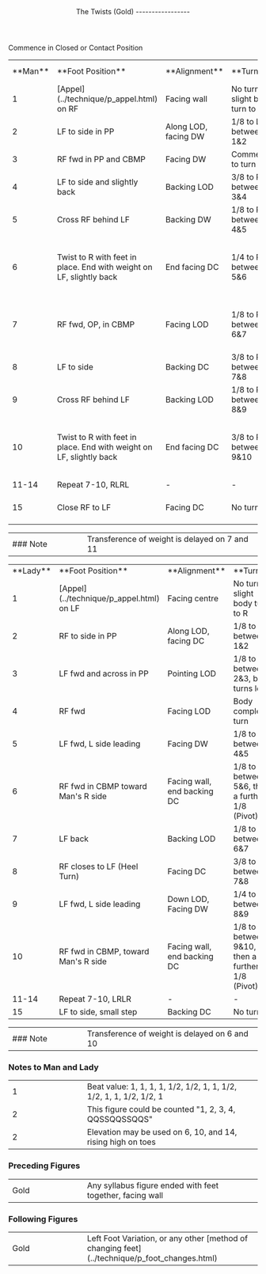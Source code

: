 <header>The Twists (Gold)
-----------------

 </header>Commence in Closed or Contact Position

 <table class="style1"> <tbody><tr> <td style="width:9%">**Man**</td> <td style="width:20%">**Foot Position**</td> <td style="width:20%">**Alignment**</td> <td style="width:15%">**Turn**</td> <td style="width:10%; text-align:center">**Foot-  
 work**</td> <td style="width:25%">**Lead &amp; Shape**</td> <td style="width:1%">**Count**</td> </tr> <tr> <td>1</td> <td> [Appel](../technique/p_appel.html) on RF </td> <td>Facing wall</td> <td>No turn or slight body turn to L</td> <td style="text-align:center">WF</td> <td>Commence PP Shape</td> <td style="text-align:right">1</td> </tr> <tr> <td>2</td> <td>LF to side in PP</td> <td>Along LOD, facing DW</td> <td>1/8 to L between 1&amp;2</td> <td style="text-align:center">HF</td> <td>Achieve PP Shape</td> <td style="text-align:right">2</td> </tr> <tr> <td>3</td> <td>RF fwd in PP and CBMP</td> <td>Facing DW</td> <td>Commence to turn R</td> <td style="text-align:center">HF</td> <td>Maintain PP Shape</td> <td style="text-align:right">3</td> </tr> <tr> <td>4</td> <td>LF to side and slightly back</td> <td>Backing LOD</td> <td>3/8 to R between 3&amp;4</td> <td style="text-align:center">BF</td> <td>Achieve CPP Shape</td> <td style="text-align:right">4</td> </tr> <tr> <td>5</td> <td>Cross RF behind LF</td> <td>Backing DW</td> <td>1/8 to R between 4&amp;5</td> <td style="text-align:center">B</td> <td>Maintain CPP Shape</td> <td style="text-align:right">5</td> </tr> <tr> <td>6</td> <td>Twist to R with feet in place. End with weight on LF, slightly back</td> <td>End facing DC</td> <td>1/4 to R between 5&amp;6</td> <td style="text-align:center">Pressure on B of both feet. End with LF flat</td> <td>Achieve PP Shape, retracting both arms</td> <td style="text-align:right">&amp;</td> </tr> <tr> <td>7</td> <td>RF fwd, OP, in CBMP</td> <td>Facing LOD</td> <td>1/8 to R between 6&amp;7</td> <td style="text-align:center">HF</td> <td>Maintain PP Shape and extend both arms fwd</td> <td style="text-align:right">6</td> </tr> <tr> <td>8</td> <td>LF to side</td> <td>Backing DC</td> <td>3/8 to R between 7&amp;8</td> <td style="text-align:center">BF</td> <td>Achieve CPP Shape</td> <td style="text-align:right">7</td> </tr> <tr> <td>9</td> <td>Cross RF behind LF</td> <td>Backing LOD</td> <td>1/8 to R between 8&amp;9</td> <td style="text-align:center">B</td> <td>Maintain CPP Shape</td> <td style="text-align:right">8</td> </tr> <tr> <td>10</td> <td>Twist to R with feet in place. End with weight on LF, slightly back</td> <td>End facing DC</td> <td>3/8 to R between 9&amp;10</td> <td style="text-align:center">Pressure on B of both feet. End with LF flat</td> <td>Achieve PP Shape, retracting both arms</td> <td style="text-align:right">&amp;</td> </tr> <tr> <td>11-14</td> <td>Repeat 7-10, RLRL</td> <td>-</td> <td>-</td> <td style="text-align:center">-</td> <td>-</td> <td style="text-align:right">1.2  
 3.&amp;</td> </tr> <tr> <td>15</td> <td>Close RF to LF</td> <td>Facing DC</td> <td>No turn</td> <td style="text-align:center">WF</td> <td>Return to normal position</td> <td style="text-align:right">4</td> </tr> </tbody></table>

 <table> <tbody><tr> <td style="width:30%">### Note

 </td> <td>Transference of weight is delayed on 7 and 11</td> </tr> </tbody></table>

 <table class="style1"> <tbody><tr> <td style="width:9%">**Lady**</td> <td style="width:33%">**Foot Position**</td> <td style="width:20%">**Alignment**</td> <td style="width:25%">**Turn**</td> <td style="width:12%; text-align:center">**Footwork**</td> <td style="width:1%">**Count**</td> </tr> <tr> <td>1</td> <td> [Appel](../technique/p_appel.html) on LF </td> <td>Facing centre</td> <td>No turn or slight body turn to R</td> <td style="text-align:center">WF</td> <td style="text-align:right">1</td> </tr> <tr> <td>2</td> <td>RF to side in PP</td> <td>Along LOD, facing DC</td> <td>1/8 to R between 1&amp;2</td> <td style="text-align:center">HF</td> <td style="text-align:right">2</td> </tr> <tr> <td>3</td> <td>LF fwd and across in PP</td> <td>Pointing LOD</td> <td>1/8 to R between 2&amp;3, body turns less</td> <td style="text-align:center">HF</td> <td style="text-align:right">3</td> </tr> <tr> <td>4</td> <td>RF fwd</td> <td>Facing LOD</td> <td>Body completes turn</td> <td style="text-align:center">HF</td> <td style="text-align:right">4</td> </tr> <tr> <td>5</td> <td>LF fwd, L side leading</td> <td>Facing DW</td> <td>1/8 to R between 4&amp;5</td> <td style="text-align:center">B</td> <td style="text-align:right">5</td> </tr> <tr> <td>6</td> <td>RF fwd in CBMP toward Man's R side</td> <td>Facing wall, end backing DC</td> <td>1/8 to R between 5&amp;6, then a further 1/8 (Pivot)</td> <td style="text-align:center">BH</td> <td style="text-align:right">&amp;</td> </tr> <tr> <td>7</td> <td>LF back</td> <td>Backing LOD</td> <td>1/8 to R between 6&amp;7</td> <td style="text-align:center">BH</td> <td style="text-align:right">6</td> </tr> <tr> <td>8</td> <td>RF closes to LF (Heel Turn)</td> <td>Facing DC</td> <td>3/8 to R between 7&amp;8</td> <td style="text-align:center">HB</td> <td style="text-align:right">7</td> </tr> <tr> <td>9</td> <td>LF fwd, L side leading</td> <td>Down LOD, Facing DW</td> <td>1/4 to R between 8&amp;9</td> <td style="text-align:center">B</td> <td style="text-align:right">8</td> </tr> <tr> <td>10</td> <td>RF fwd in CBMP, toward Man's R side</td> <td>Facing wall, end backing DC</td> <td>1/8 to R between 9&amp;10, then a further 1/8 (Pivot)</td> <td style="text-align:center">BH</td> <td style="text-align:right">&amp;</td> </tr> <tr> <td>11-14</td> <td>Repeat 7-10, LRLR</td> <td>-</td> <td>-</td> <td style="text-align:center">-</td> <td style="text-align:right">1.2  
 3.&amp;</td> </tr> <tr> <td>15</td> <td>LF to side, small step</td> <td>Backing DC</td> <td>No turn</td> <td style="text-align:center">BF</td> <td style="text-align:right">4</td> </tr> </tbody></table>

 <table> <tbody><tr> <td style="width:30%">### Note

 </td> <td>Transference of weight is delayed on 6 and 10</td> </tr> </tbody></table>

### Notes to Man and Lady

 <table> <tbody><tr> <td style="width:30%">1</td> <td>Beat value: 1, 1, 1, 1, 1/2, 1/2, 1, 1, 1/2, 1/2, 1, 1, 1/2, 1/2, 1</td> </tr> <tr> <td>2</td> <td>This figure could be counted "1, 2, 3, 4, QQSSQQSSQQS"</td> </tr> <tr> <td>2</td> <td>Elevation may be used on 6, 10, and 14, rising high on toes</td> </tr> </tbody></table>

### Preceding Figures

 <table> <tbody><tr> <td style="width:30%">Gold</td> <td>Any syllabus figure ended with feet together, facing wall</td> </tr> </tbody></table>

### Following Figures

 <table> <tbody><tr> <td style="width:30%">Gold</td> <td> Left Foot Variation, or any other [method of changing feet](../technique/p_foot_changes.html) </td> </tr> </tbody></table>